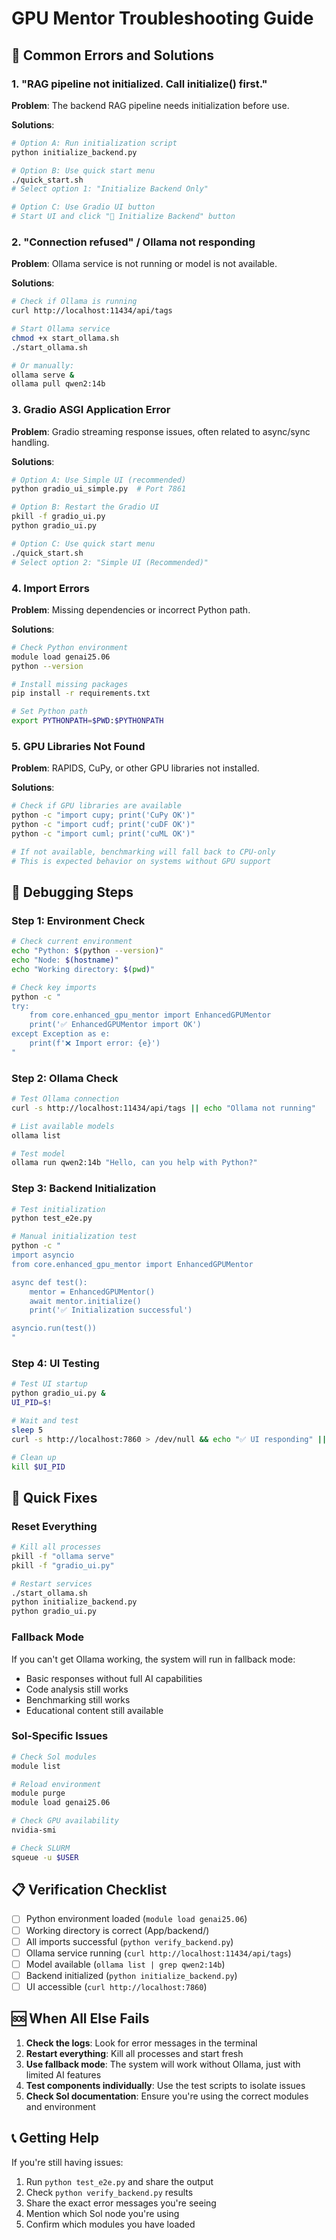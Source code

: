# GPU Mentor Troubleshooting Guide

## 🚨 Common Errors and Solutions

### 1. "RAG pipeline not initialized. Call initialize() first."

**Problem**: The backend RAG pipeline needs initialization before use.

**Solutions**:
```bash
# Option A: Run initialization script
python initialize_backend.py

# Option B: Use quick start menu
./quick_start.sh
# Select option 1: "Initialize Backend Only"

# Option C: Use Gradio UI button
# Start UI and click "🔄 Initialize Backend" button
```

### 2. "Connection refused" / Ollama not responding

**Problem**: Ollama service is not running or model is not available.

**Solutions**:
```bash
# Check if Ollama is running
curl http://localhost:11434/api/tags

# Start Ollama service
chmod +x start_ollama.sh
./start_ollama.sh

# Or manually:
ollama serve &
ollama pull qwen2:14b
```

### 3. Gradio ASGI Application Error

**Problem**: Gradio streaming response issues, often related to async/sync handling.

**Solutions**:
```bash
# Option A: Use Simple UI (recommended)
python gradio_ui_simple.py  # Port 7861

# Option B: Restart the Gradio UI
pkill -f gradio_ui.py
python gradio_ui.py

# Option C: Use quick start menu
./quick_start.sh
# Select option 2: "Simple UI (Recommended)"
```

### 4. Import Errors

**Problem**: Missing dependencies or incorrect Python path.

**Solutions**:
```bash
# Check Python environment
module load genai25.06
python --version

# Install missing packages
pip install -r requirements.txt

# Set Python path
export PYTHONPATH=$PWD:$PYTHONPATH
```

### 5. GPU Libraries Not Found

**Problem**: RAPIDS, CuPy, or other GPU libraries not installed.

**Solutions**:
```bash
# Check if GPU libraries are available
python -c "import cupy; print('CuPy OK')"
python -c "import cudf; print('cuDF OK')"
python -c "import cuml; print('cuML OK')"

# If not available, benchmarking will fall back to CPU-only
# This is expected behavior on systems without GPU support
```

## 🔧 Debugging Steps

### Step 1: Environment Check
```bash
# Check current environment
echo "Python: $(python --version)"
echo "Node: $(hostname)"
echo "Working directory: $(pwd)"

# Check key imports
python -c "
try:
    from core.enhanced_gpu_mentor import EnhancedGPUMentor
    print('✅ EnhancedGPUMentor import OK')
except Exception as e:
    print(f'❌ Import error: {e}')
"
```

### Step 2: Ollama Check
```bash
# Test Ollama connection
curl -s http://localhost:11434/api/tags || echo "Ollama not running"

# List available models
ollama list

# Test model
ollama run qwen2:14b "Hello, can you help with Python?"
```

### Step 3: Backend Initialization
```bash
# Test initialization
python test_e2e.py

# Manual initialization test
python -c "
import asyncio
from core.enhanced_gpu_mentor import EnhancedGPUMentor

async def test():
    mentor = EnhancedGPUMentor()
    await mentor.initialize()
    print('✅ Initialization successful')

asyncio.run(test())
"
```

### Step 4: UI Testing
```bash
# Test UI startup
python gradio_ui.py &
UI_PID=$!

# Wait and test
sleep 5
curl -s http://localhost:7860 > /dev/null && echo "✅ UI responding" || echo "❌ UI not responding"

# Clean up
kill $UI_PID
```

## 🎯 Quick Fixes

### Reset Everything
```bash
# Kill all processes
pkill -f "ollama serve"
pkill -f "gradio_ui.py"

# Restart services
./start_ollama.sh
python initialize_backend.py
python gradio_ui.py
```

### Fallback Mode
If you can't get Ollama working, the system will run in fallback mode:
- Basic responses without full AI capabilities
- Code analysis still works
- Benchmarking still works
- Educational content still available

### Sol-Specific Issues
```bash
# Check Sol modules
module list

# Reload environment
module purge
module load genai25.06

# Check GPU availability
nvidia-smi

# Check SLURM
squeue -u $USER
```

## 📋 Verification Checklist

- [ ] Python environment loaded (`module load genai25.06`)
- [ ] Working directory is correct (App/backend/)
- [ ] All imports successful (`python verify_backend.py`)
- [ ] Ollama service running (`curl http://localhost:11434/api/tags`)
- [ ] Model available (`ollama list | grep qwen2:14b`)
- [ ] Backend initialized (`python initialize_backend.py`)
- [ ] UI accessible (`curl http://localhost:7860`)

## 🆘 When All Else Fails

1. **Check the logs**: Look for error messages in the terminal
2. **Restart everything**: Kill all processes and start fresh
3. **Use fallback mode**: The system will work without Ollama, just with limited AI features
4. **Test components individually**: Use the test scripts to isolate issues
5. **Check Sol documentation**: Ensure you're using the correct modules and environment

## 📞 Getting Help

If you're still having issues:
1. Run `python test_e2e.py` and share the output
2. Check `python verify_backend.py` results
3. Share the exact error messages you're seeing
4. Mention which Sol node you're using
5. Confirm which modules you have loaded

